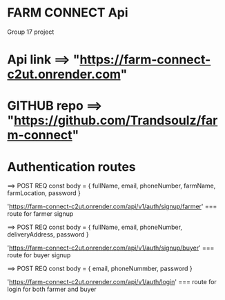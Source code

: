 # FARM CONNECT Api
Group 17 project

# Api link ==> "https://farm-connect-c2ut.onrender.com"
# GITHUB repo ==> "https://github.com/Trandsoulz/farm-connect"

# Authentication routes

==> POST REQ 
const body = { fullName, email, phoneNumber, farmName, farmLocation, password }

'https://farm-connect-c2ut.onrender.com/api/v1/auth/signup/farmer' ===  route for farmer signup


==> POST REQ 
const body = { fullName, email, phoneNumber, deliveryAddress, password }

'https://farm-connect-c2ut.onrender.com/api/v1/auth/signup/buyer' ===  route for buyer signup

==> POST REQ 
const body = { email, phoneNummber, password }

'https://farm-connect-c2ut.onrender.com/api/v1/auth/login' ===  route for login for both farmer and buyer
